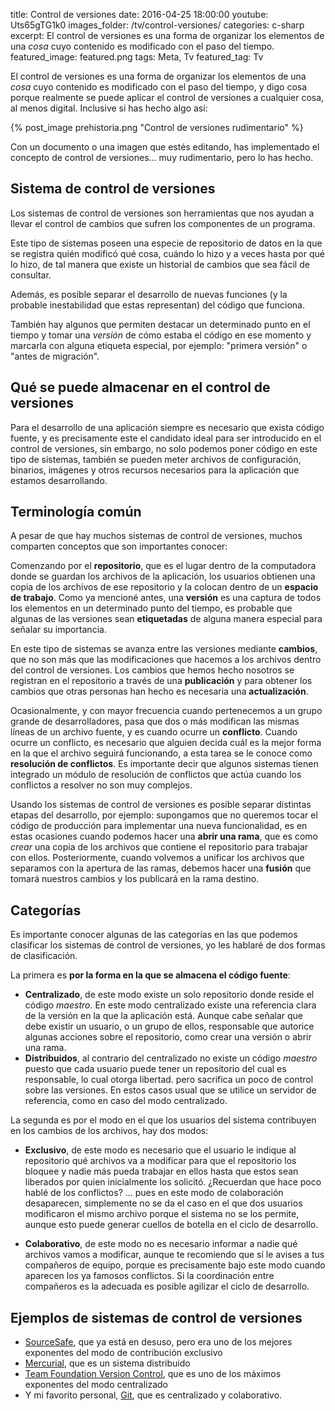 title: Control de versiones
date: 2016-04-25 18:00:00
youtube: Uts65gTG1k0
images_folder: /tv/control-versiones/
categories: c-sharp
excerpt: El control de versiones es una forma de organizar los elementos de una *cosa* cuyo contenido es modificado con el paso del tiempo.
featured_image: featured.png
tags: Meta, Tv
featured_tag: Tv

El control de versiones es una forma de organizar los elementos de una *cosa* cuyo contenido es modificado con el paso del tiempo, y digo cosa porque realmente se puede aplicar el control de versiones a cualquier cosa, al menos digital. Inclusive si has hecho algo así:  

 {% post_image prehistoria.png "Control de versiones rudimentario" %}
 
Con un documento o una imagen que estés editando, has implementado el concepto de control de versiones... muy rudimentario, pero lo has hecho.

## Sistema de control de versiones   
Los sistemas de control de versiones son herramientas que nos ayudan a llevar el control de cambios que sufren los componentes de un programa.  

Este tipo de sistemas poseen una especie de repositorio de datos en la que se registra quién modificó qué cosa, cuándo lo hizo y a veces hasta por qué lo hizo, de tal manera que existe un historial de cambios que sea fácil de consultar. 

Además, es posible separar el desarrollo de nuevas funciones (y la probable inestabilidad que estas representan) del código que funciona. 

También hay algunos que permiten destacar un determinado punto en el tiempo y tomar una *versión* de cómo estaba el código en ese momento y marcarla con alguna etiqueta especial, por ejemplo: "primera versión" o "antes de migración".

## Qué se puede almacenar en el control de versiones
Para el desarrollo de una aplicación siempre es necesario que exista código fuente, y es precisamente este el candidato ideal para ser introducido en el control de versiones, sin embargo, no solo podemos poner código en este tipo de sistemas, también se pueden meter archivos de configuración, binarios, imágenes y otros recursos necesarios para la aplicación que estamos desarrollando.  

## Terminología común
A pesar de que hay muchos sistemas de control de versiones, muchos comparten conceptos que son importantes conocer:   

Comenzando por el **repositorio**, que es el lugar dentro de la computadora donde se guardan los archivos de la aplicación, los usuarios obtienen una copia de los archivos de ese repositorio y la colocan dentro de un **espacio de trabajo**. Como ya mencioné antes, una **versión** es una captura de todos los elementos en un determinado punto del tiempo, es probable que algunas de las versiones sean **etiquetadas** de alguna manera especial para señalar su importancia.

En este tipo de sistemas se avanza entre las versiones mediante **cambios**, que no son más que las modificaciones que hacemos a los archivos dentro del control de versiones. Los cambios que hemos hecho nosotros se registran en el repositorio a través de una **publicación** y para obtener los cambios que otras personas han hecho es necesaria una **actualización**.

Ocasionalmente, y con mayor frecuencia cuando pertenecemos a un grupo grande de desarrolladores, pasa que dos o más modifican las mismas líneas de un archivo fuente, y es cuando ocurre un **conflicto**. Cuando ocurre un conflicto, es necesario que alguien decida cuál es la mejor forma en la que el archivo seguirá funcionando, a esta tarea se le conoce como **resolución de conflictos**. Es importante decir que algunos sistemas tienen  integrado un módulo de resolución de conflictos que actúa cuando los conflictos a resolver no son muy complejos.

Usando los sistemas de control de versiones es posible separar distintas etapas del desarrollo, por ejemplo: supongamos que no queremos tocar el código de producción para implementar una nueva funcionalidad, es en estas ocasiones cuando podemos hacer una **abrir una rama**, que es como *crear* una copia de los archivos que contiene el repositorio para trabajar con ellos. Posteriormente, cuando volvemos a unificar los archivos que separamos con la apertura de las ramas, debemos hacer una **fusión** que tomará nuestros cambios y los publicará en la rama destino.  

## Categorías
Es importante conocer algunas de las categorías en las que podemos clasificar los sistemas de control de versiones, yo les hablaré de dos formas de clasificación.

La primera es **por la forma en la que se almacena el código fuente**:

 - **Centralizado**, de este modo existe un solo repositorio donde reside el código *maestro*. En este modo centralizado existe una referencia clara de la versión en la que la aplicación está. Aunque cabe señalar que debe existir un usuario, o un grupo de ellos, responsable que autorice algunas acciones sobre el repositorio, como crear una versión o abrir una rama.
 - **Distribuidos**, al contrario del centralizado no existe un código *maestro* puesto que cada usuario puede tener un repositorio del cual es responsable, lo cual otorga libertad. pero sacrifica un poco de control sobre las versiones. En estos casos usual que se utilice un servidor de referencia, como en caso del modo centralizado.

La segunda es por el modo en el que los usuarios del sistema contribuyen en los cambios de los archivos, hay dos modos:  

- **Exclusivo**, de este modo es necesario que el usuario le indique al repositorio qué archivos va a modificar para que el repositorio los bloquee y nadie más pueda trabajar en ellos hasta que estos sean liberados por quien inicialmente los  solicitó. ¿Recuerdan que hace poco hablé de los conflictos? … pues en este modo de colaboración desaparecen, simplemente no se da el caso en el que dos usuarios modificaron el mismo archivo porque el sistema no se los permite, aunque esto puede generar cuellos de botella en el ciclo de desarrollo.

- **Colaborativo**, de este modo no es necesario informar a nadie qué archivos vamos a modificar, aunque te recomiendo que sí le avises a tus compañeros de equipo, porque es precisamente bajo este modo cuando aparecen los ya famosos conflictos. Si la coordinación entre compañeros es la adecuada es posible agilizar el ciclo de desarrollo.  

## Ejemplos de sistemas de control de versiones

- <a href="https://es.wikipedia.org/wiki/Microsoft_Visual_SourceSafe" target="_blank" rel="nofollow">SourceSafe</a>, que ya está en desuso, pero era uno de los mejores exponentes del modo de contribución exclusivo
- <a href="https://www.mercurial-scm.org" target="_blank" rel="nofollow">Mercurial</a>, que es un sistema distribuido
- <a href="https://msdn.microsoft.com/en-us/library/ms181237.aspx" target="_blank" rel="nofollow">Team Foundation Version Control</a>, que es uno de los máximos exponentes del modo centralizado
- Y mi favorito personal, <a href="https://git-scm.com" target="_blank" rel="nofollow">Git</a>, que es centralizado y colaborativo.
